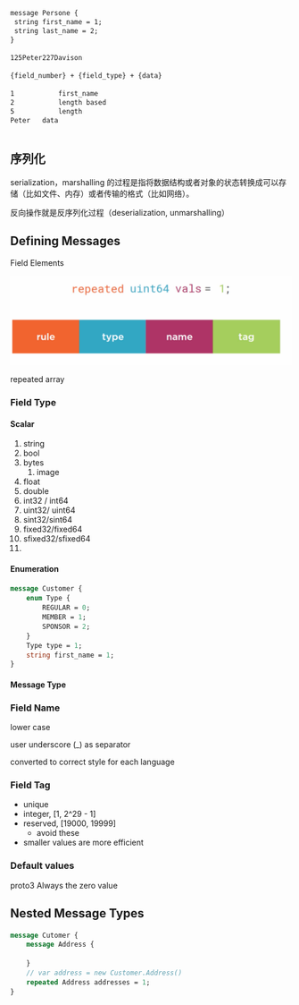 ```
message Persone {
 string first_name = 1;
 string last_name = 2;
}

125Peter227Davison

{field_number} + {field_type} + {data}

1			first_name
2			length based
5			length
Peter	data


```



## 序列化

serialization，marshalling 的过程是指将数据结构或者对象的状态转换成可以存储（比如文件、内存）或者传输的格式（比如网络）。

反向操作就是反序列化过程（deserialization, unmarshalling）



## Defining Messages



Field Elements



<img src="./protocolBuffers.assets/image-20201221145302251.png" alt="image-20201221145302251" style="width:600px;" />

repeated array

### Field Type

#### Scalar

1. string
2. bool
3. bytes
   1. image
4. float
5. double
6. int32 / int64
7. uint32/ uint64
8. sint32/sint64
9. fixed32/fixed64
10. sfixed32/sfixed64
11. 

#### Enumeration

```protobuf
message Customer {
	enum Type {
		REGULAR = 0;
		MEMBER = 1;
		SPONSOR = 2;
	}
	Type type = 1;
	string first_name = 1;
}
```



#### Message Type



### Field Name

lower case

user underscore (_) as separator

converted to correct style for each language

### Field Tag

* unique
* integer, [1, 2^29 - 1]
* reserved, [19000, 19999]
  * avoid these
* smaller values are more efficient

### Default values

proto3 Always the zero value



## Nested Message Types

```protobuf
message Cutomer {
	message Address {
	
	}
	// var address = new Customer.Address()
	repeated Address addresses = 1;
}
```



























